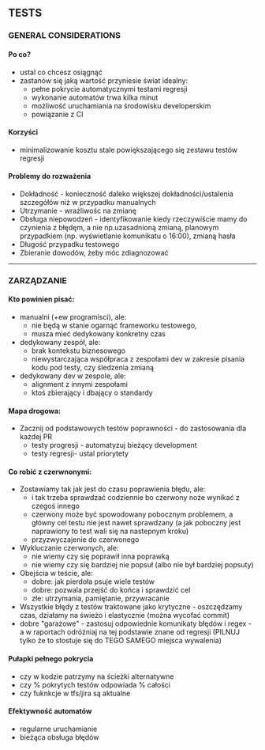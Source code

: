 ## TESTS

### GENERAL CONSIDERATIONS
#### Po co?
* ustal co chcesz osiągnąć
* zastanów się jaką wartość przyniesie świat idealny:
  * pełne pokrycie automatycznymi testami regresji
  * wykonanie automatów trwa kilka minut
  * możliwość uruchamiania na środowisku developerskim
  * powiązanie z CI

#### Korzyści
* minimalizowanie kosztu stale powiększającego się zestawu testów regresji

#### Problemy do rozważenia
* Dokładność - konieczność daleko większej dokładności/ustalenia szczegółów niż w przypadku manualnych
* Utrzymanie - wrażliwośc na zmianę
* Obsługa niepowodzeń - identyfikowanie kiedy rzeczywiście mamy do czynienia z błędęm, a nie np.uzasadnioną zmianą, planowym przypadkiem (np. wyświetlanie komunikatu o 16:00), zmianą hasła
* Długość przypadku testowego
* Zbieranie dowodów, żeby móc zdiagnozować

___
### ZARZĄDZANIE
#### Kto powinien pisać:
* manualni (+ew programisci), ale:
  * nie będą w stanie ogarnąć frameworku testowego,
  * musza mieć dedykowany konkretny czas
* dedykowany zespół, ale:
  * brak kontekstu biznesowego
  * niewystarczająca współpraca z zespołami dev w zakresie pisania kodu pod testy, czy śledzenia zmianą
* dedykowany dev w zespole, ale:
  * alignment z innymi zespołami
  * ktoś zbierający i dbający o standardy	

#### Mapa drogowa:
* Zacznij od podstawowych testów poprawności - do zastosowania dla każdej PR
  * testy progresji - automatyzuj bieżący development
  * testy regresji- ustal priorytety

#### Co robić z czerwnonymi:
* Zostawiamy tak jak jest do czasu poprawienia błędu, ale:
  * i tak trzeba sprawdzać codziennie bo czerwony noże wynikać z czegoś innego
  * czerwony może być spowodowany pobocznym problemem, a główny cel testu nie jest nawet sprawdzany (a jak poboczny jest naprawiony to test wali się na nastepnym kroku)
  * przyzwyczajenie do czerwonego
* Wykluczanie czerwonych, ale:
  * nie wiemy czy się poprawił inna poprawką
  * nie wiemy czy się bardziej nie popsuł (albo nie był bardziej popsuty)
* Obejścia w teście, ale:
  * dobre: jak pierdoła psuje wiele testów
  * dobre: pozwala przejść do końca i sprawdzić cel
  * złe: utrzymania, pamiętanie, przywracanie
* Wszystkie błędy z testów traktowane jako krytyczne - oszczędzamy czas, działamy na świeżo i elastycznie (można wycofać commit)
* dobre "garażowe" - zastosuj odpowiednie komunikaty błędów i regex - a w raportach odróżniaj na tej podstawie znane od regresji (PILNUJ tylko że to stostuje się do TEGO SAMEGO miejsca wywalenia)

#### Pułapki pełnego pokrycia
* czy w kodzie patrzymy na ścieżki alternatywne
* czy % pokrytych testów odpowiada % całości
* czy fuknkcje w tfs/jira są aktualne

#### Efektywność automatów
* regularne uruchamianie
* bieżąca obsługa błędów